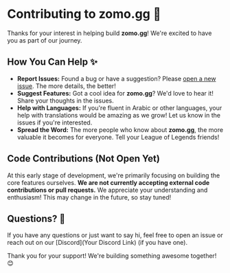 # Contributing to zomo.gg 👋

Thanks for your interest in helping build **zomo.gg**! We're excited to have you as part of our journey.

## How You Can Help ✨

* **Report Issues:** Found a bug or have a suggestion? Please [open a new issue](https://github.com/your-username/zomo.gg/issues). The more details, the better!
* **Suggest Features:** Got a cool idea for **zomo.gg**? We'd love to hear it! Share your thoughts in the issues.
* **Help with Languages:** If you're fluent in Arabic or other languages, your help with translations would be amazing as we grow! Let us know in the issues if you're interested.
* **Spread the Word:** The more people who know about **zomo.gg**, the more valuable it becomes for everyone. Tell your League of Legends friends!

## Code Contributions (Not Open Yet)

At this early stage of development, we're primarily focusing on building the core features ourselves. **We are not currently accepting external code contributions or pull requests.** We appreciate your understanding and enthusiasm! This may change in the future, so stay tuned!

## Questions? 🤔

If you have any questions or just want to say hi, feel free to open an issue or reach out on our [Discord](Your Discord Link) (if you have one).

Thank you for your support! We're building something awesome together! 😊
